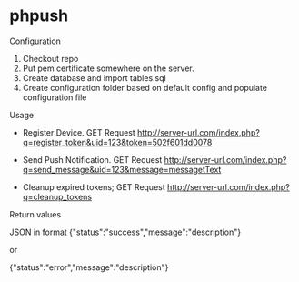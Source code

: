 phpush
======

Configuration

1. Checkout repo 
2. Put pem certificate somewhere on the server.
3. Create database and import tables.sql
4. Create configuration folder based on default config and populate configuration file


Usage
* Register Device. GET Request http://server-url.com/index.php?q=register_token&uid=123&token=502f601dd0078

* Send Push Notification. GET Request http://server-url.com/index.php?q=send_message&uid=123&message=messagetText

* Cleanup expired tokens; GET Request http://server-url.com/index.php?q=cleanup_tokens

Return values

JSON in format 
{"status":"success","message":"description"}

or

{"status":"error","message":"description"}

